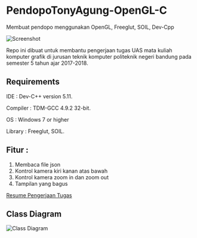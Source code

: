 # PendopoTonyAgung-OpenGL-C
Membuat pendopo menggunakan OpenGL, Freeglut, SOIL, Dev-Cpp

![Screenshot](https://github.com/qornanali/PendopoTonyAgung-OpenGL-C/blob/master/Screenshots/3.jpg)

Repo ini dibuat untuk membantu pengerjaan tugas UAS mata kuliah komputer grafik di jurusan teknik komputer politeknik negeri bandung pada semester 5 tahun ajar 2017-2018.

## Requirements
IDE : Dev-C++ version 5.11.

Compiler : TDM-GCC 4.9.2 32-bit.

OS : Windows 7 or higher

Library : Freeglut, SOIL.

## Fitur :
1.	Membaca file json
2.	Kontrol kamera kiri kanan atas bawah
3.	Kontrol kamera zoom in dan zoom out
4.	Tampilan yang bagus

[Resume Pengerjaan Tugas](https://goo.gl/H4EPSZ)

## Class Diagram
![Class Diagram](https://github.com/qornanali/PendopoTonyAgung-OpenGL-C/blob/master/Screenshots/Class%20Diagram.jpg)
